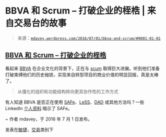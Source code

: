 <!--yml

category: 未分类

date: 2024-05-18 05:30:39

-->

# BBVA 和 Scrum – 打破企业的桎梏 | 来自交易台的故事

> 来源：[`mdavey.wordpress.com/2016/07/01/bbva-and-scrum/#0001-01-01`](https://mdavey.wordpress.com/2016/07/01/bbva-and-scrum/#0001-01-01)

## [BBVA 和 Scrum – 打破企业的桎梏](https://mdavey.wordpress.com/2016/07/01/bbva-and-scrum/#0001-01-01)

看起来 [BBVA](https://www.finextra.com/newsarticle/29120/bbva-explains-scrum-culture-initiative) 在企业文化的背景下，正在与 [scum](https://info.bbva.com/en/news/general/bbvas-new-ways-of-working-to-accelerate-its-transformation/) 取得巨大进展。听到他们准备打破束缚他们的历史枷锁，实现来自转型项目的商业价值的明显回报，真是太棒了。

> 从僵化的组织和功能结构转向更具协作性的工作方式

有人知道 BBVA 是否正在使用 [SAFe](http://scaledagileframework.com/)、[LeSS](https://less.works/)、[DAD](http://www.disciplinedagiledelivery.com/introduction-to-dad/) 或其他方法吗？一些 LinkedIn [个人资料](https://www.linkedin.com/in/joinrafa) 暗示了 SAFe。

~ 作者 mdavey，于 2016 年 7 月 1 日发布。

发表在[敏捷](https://mdavey.wordpress.com/category/agile/)，[交易](https://mdavey.wordpress.com/category/trading/)类别下
